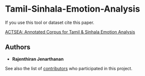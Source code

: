 # Tamil-Sinhala-Emotion-Analysis

If you use this tool or dataset cite this paper.

[ACTSEA: Annotated Corpus for Tamil & Sinhala Emotion Analysis](https://ieeexplore.ieee.org/document/8818760)

## Authors

* **Rajenthiran Jenarthanan**

See also the list of [contributors](https://github.com/Jenarthanan14/Tamil-Sinhala-Emotion-Analysis/contributors) who participated in this project.
